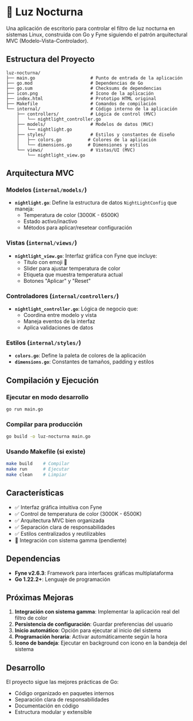 # 🌙 Luz Nocturna

Una aplicación de escritorio para controlar el filtro de luz nocturna en sistemas Linux, construida con Go y Fyne siguiendo el patrón arquitectural MVC (Modelo-Vista-Controlador).

## Estructura del Proyecto

```
luz-nocturna/
├── main.go                     # Punto de entrada de la aplicación
├── go.mod                      # Dependencias de Go
├── go.sum                      # Checksums de dependencias
├── icon.png                    # Icono de la aplicación
├── index.html                  # Prototipo HTML original
├── Makefile                    # Comandos de compilación
└── internal/                   # Código interno de la aplicación
    ├── controllers/            # Lógica de control (MVC)
    │   └── nightlight_controller.go
    ├── models/                 # Modelos de datos (MVC)
    │   └── nightlight.go
    ├── styles/                 # Estilos y constantes de diseño
    │   ├── colors.go          # Colores de la aplicación
    │   └── dimensions.go      # Dimensiones y estilos
    └── views/                  # Vistas/UI (MVC)
        └── nightlight_view.go
```

## Arquitectura MVC

### Modelos (`internal/models/`)
- **`nightlight.go`**: Define la estructura de datos `NightLightConfig` que maneja:
  - Temperatura de color (3000K - 6500K)
  - Estado activo/inactivo
  - Métodos para aplicar/resetear configuración

### Vistas (`internal/views/`)
- **`nightlight_view.go`**: Interfaz gráfica con Fyne que incluye:
  - Título con emoji 🌙
  - Slider para ajustar temperatura de color
  - Etiqueta que muestra temperatura actual
  - Botones "Aplicar" y "Reset"

### Controladores (`internal/controllers/`)
- **`nightlight_controller.go`**: Lógica de negocio que:
  - Coordina entre modelo y vista
  - Maneja eventos de la interfaz
  - Aplica validaciones de datos

### Estilos (`internal/styles/`)
- **`colors.go`**: Define la paleta de colores de la aplicación
- **`dimensions.go`**: Constantes de tamaños, padding y estilos

## Compilación y Ejecución

### Ejecutar en modo desarrollo
```bash
go run main.go
```

### Compilar para producción
```bash
go build -o luz-nocturna main.go
```

### Usando Makefile (si existe)
```bash
make build    # Compilar
make run      # Ejecutar
make clean    # Limpiar
```

## Características

- ✅ Interfaz gráfica intuitiva con Fyne
- ✅ Control de temperatura de color (3000K - 6500K)
- ✅ Arquitectura MVC bien organizada
- ✅ Separación clara de responsabilidades
- ✅ Estilos centralizados y reutilizables
- 🔄 Integración con sistema gamma (pendiente)

## Dependencias

- **Fyne v2.6.3**: Framework para interfaces gráficas multiplataforma
- **Go 1.22.2+**: Lenguaje de programación

## Próximas Mejoras

1. **Integración con sistema gamma**: Implementar la aplicación real del filtro de color
2. **Persistencia de configuración**: Guardar preferencias del usuario
3. **Inicio automático**: Opción para ejecutar al inicio del sistema
4. **Programación horaria**: Activar automáticamente según la hora
5. **Icono de bandeja**: Ejecutar en background con icono en la bandeja del sistema

## Desarrollo

El proyecto sigue las mejores prácticas de Go:
- Código organizado en paquetes internos
- Separación clara de responsabilidades
- Documentación en código
- Estructura modular y extensible
